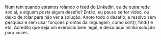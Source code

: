Num tem quando estamos rolando o feed do Linkedin, ou de outra rede social, e alguém posta algum desafio?
Então, eu pauso se for vídeo, ou deixo de rolar para não ver a solução. Anoto todo o desafio, e resolvo sem pesquisa e sem usar funções prontas da linguagem, como sort(), find() e etc. Acredito que seja um exercício bem legal, e deixo aqui minha solução para vocês.
